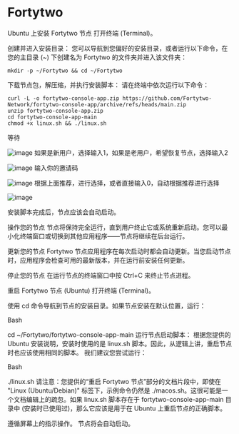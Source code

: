 # Fortytwo

Ubuntu 上安装 Fortytwo 节点
打开终端 (Terminal)。

创建并进入安装目录：
您可以导航到您偏好的安装目录，或者运行以下命令，在您的主目录 (~) 下创建名为 Fortytwo 的文件夹并进入该文件夹：

```
mkdir -p ~/Fortytwo && cd ~/Fortytwo
```

下载节点包，解压缩，并执行安装脚本：
请在终端中依次运行以下命令：


```
curl -L -o fortytwo-console-app.zip https://github.com/Fortytwo-Network/fortytwo-console-app/archive/refs/heads/main.zip
unzip fortytwo-console-app.zip
cd fortytwo-console-app-main
chmod +x linux.sh && ./linux.sh
```

等待

![image](https://github.com/user-attachments/assets/63b66196-cec2-43f6-a68c-d6180859c255)
如果是新用户，选择输入1，如果是老用户，希望恢复节点，选择输入2

![image](https://github.com/user-attachments/assets/4b56266e-6f84-4269-99ed-d11c61f406d1)
输入你的邀请码

![image](https://github.com/user-attachments/assets/7545064a-3a3b-4bd6-8aa6-d0ce03d86bf5)
根据上面推荐，进行选择，或者直接输入0，自动根据推荐进行选择

![image](https://github.com/user-attachments/assets/fbfaed75-3424-4e74-be68-79e1db115c1c)


安装脚本完成后，节点应该会自动启动。

操作您的节点
节点将保持完全运行，直到用户终止它或系统重新启动。您可以最小化终端窗口或切换到其他应用程序——节点将继续在后台运行。

更新您的节点
Fortytwo 节点应用程序在每次启动时都会自动更新。当您启动节点时，应用程序会检查可用的最新版本，并在运行前安装任何更新。

停止您的节点
在运行节点的终端窗口中按 Ctrl+C 来终止节点进程。

重启 Fortytwo 节点 (Ubuntu)
打开终端 (Terminal)。

使用 cd 命令导航到节点的安装目录。如果节点安装在默认位置，运行：

Bash

cd ~/Fortytwo/fortytwo-console-app-main
运行节点启动脚本：
根据您提供的 Ubuntu 安装说明，安装时使用的是 linux.sh 脚本。因此，从逻辑上讲，重启节点时也应该使用相同的脚本。
我们建议您尝试运行：

Bash

./linux.sh
请注意：您提供的“重启 Fortytwo 节点”部分的文档片段中，即使在 "Linux (Ubuntu/Debian)" 标签下，示例命令仍然是 ./macos.sh。这很可能是一个文档编辑上的疏忽。如果 linux.sh 脚本存在于 fortytwo-console-app-main 目录中 (安装时已使用过)，那么它应该是用于在 Ubuntu 上重启节点的正确脚本。

遵循屏幕上的指示操作。
节点将会自动启动。
